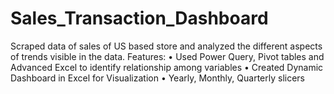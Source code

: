# Sales_Transaction_Dashboard
Scraped data of sales of US based store and analyzed the different aspects of trends visible in the data. 
Features:
•	Used Power Query, Pivot tables and Advanced Excel to identify relationship among variables 
•	Created Dynamic Dashboard in Excel for Visualization
•	Yearly, Monthly, Quarterly slicers
